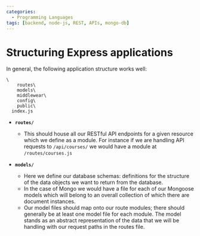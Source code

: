 ```yaml
---
categories:
  - Programming Languages
tags: [backend, node-js, REST, APIs, mongo-db]
---
```


# Structuring Express applications

In general, the following application structure works well:

```
\
    routes\
    models\
    middlewear\
    config\
    public\
  index.js

```

- **`routes/`**

  - This should house all our RESTful API endpoints for a given resource which we define as a module. For instance if we are handling API requests to `/api/courses/` we would have a module at `/routes/courses.js`

- **`models/`**
  - Here we define our database schemas: definitions for the structure of the data objects we want to return from the database.
  - In the case of Mongo we would have a file for each of our Mongoose models which will belong to an overall collection of which there are document instances.
  - Our model files should map onto our route modules; there should generally be at least one model file for each module. The model stands as an abstract representation of the data that we will be handling with our request paths in the routes file.
